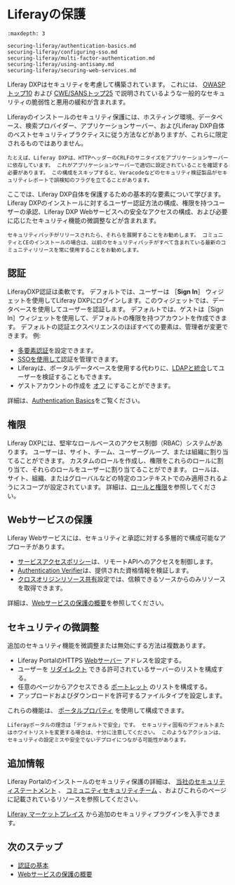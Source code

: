 # Liferayの保護

```{toctree}
:maxdepth: 3

securing-liferay/authentication-basics.md
securing-liferay/configuring-sso.md
securing-liferay/multi-factor-authentication.md
securing-liferay/using-antisamy.md
securing-liferay/securing-web-services.md
```

Liferay DXPはセキュリティを考慮して構築されています。 これには、 [OWASPトップ10](https://www.owasp.org/index.php/Top_10_2013-Top_10) および [CWE/SANSトップ25](https://www.sans.org/top25-software-errors/) で説明されているような一般的なセキュリティの脆弱性と悪用の緩和が含まれます。

Liferayのインストールのセキュリティ保護には、ホスティング環境、データベース、検索プロバイダー、アプリケーションサーバー、およびLiferay DXP自体のベストセキュリティプラクティスに従う方法などがありますが、これらに限定されるものではありません。

```{note}
たとえば、Liferay DXPは、HTTPヘッダーのCRLFのサニタイズをアプリケーションサーバーに依存しています。 これがアプリケーションサーバーで適切に設定されていることを確認する必要があります。 この構成をスキップすると、Veracodeなどのセキュリティ検証製品がセキュリティレポートで誤検知のフラグを立てることがあります。
```

ここでは、Liferay DXP自体を保護するための基本的な要素について学びます。 Liferay DXPのインストールに対するユーザー認証方法の構成、権限を持つユーザーの承認、Liferay DXP Webサービスへの安全なアクセスの構成、および必要に応じたセキュリティ機能の微調整などが含まれます。

```{important}
セキュリティパッチがリリースされたら、それらを展開することをお勧めします。 コミュニティとCEのインストールの場合は、以前のセキュリティパッチがすべて含まれている最新のコミュニティリリースを常に使用することをお勧めします。
```

<a name="認証" />

## 認証

LiferayDXP認証は柔軟です。 デフォルトでは、ユーザーは ［**Sign In**］ ウィジェットを使用してLiferay DXPにログインします。このウィジェットでは、データベースを使用してユーザーを認証します。 デフォルトでは、ゲストは［Sign In］ウィジェットを使用して、デフォルトの権限を持つアカウントを作成できます。 デフォルトの認証エクスペリエンスのほぼすべての要素は、管理者が変更できます。 例:

* [多要素認証](./securing-liferay/multi-factor-authentication/using-multi-factor-authentication.md)を設定できます。
* [SSOを使用して](./securing-liferay/configuring-sso.md)認証を管理できます。
* Liferayは、ポータルデータベースを使用する代わりに、[LDAPと統合](../users-and-permissions/connecting-to-a-user-directory/connecting-to-an-ldap-directory.md)してユーザーを検証することもできます。
* ゲストアカウントの作成を [オフ](./securing-liferay/authentication-basics.md#disabling-guest-account-creation) にすることができます。

詳細は、[Authentication Basics](./securing-liferay/authentication-basics.md)をご覧ください。

<a name="権限" />

## 権限

Liferay DXPには、堅牢なロールベースのアクセス制御（RBAC）システムがあります。 ユーザーは、サイト、チーム、ユーザーグループ、または組織に割り当てることができます。 カスタムのロールを作成し、権限をこれらのロールに割り当て、それらのロールをユーザーに割り当てることができます。 ロールは、サイト、組織、またはグローバルなどの特定のコンテキストでのみ適用されるようにスコープが設定されています。 詳細は、[ロールと権限](../users-and-permissions/roles-and-permissions/understanding-roles-and-permissions.md)を参照してください。

<a name="webサービスの保護" />

## Webサービスの保護

Liferay Webサービスには、セキュリティと承認に対する多層的で構成可能なアプローチがあります。

* [サービスアクセスポリシー](./securing-liferay/securing-web-services/setting-service-access-policies.md)は、リモートAPIへのアクセスを制御します。
* [Authentication Verifier](./securing-liferay/securing-web-services/using-authentication-verifiers.md)は、提供された資格情報を検証します。
* [クロスオリジンリソース共有](./securing-liferay/securing-web-services/setting-up-cors.md)設定では、信頼できるソースからのみリソースを取得できます。

詳細は、[Webサービスの保護の概要](./securing-liferay/securing-web-services.md)を参照してください。

<a name="セキュリティの微調整" />

## セキュリティの微調整

追加のセキュリティ機能を微調整または無効にする方法は複数あります。

* Liferay PortalのHTTPS [Webサーバー](https://learn.liferay.com/reference/latest/en/dxp/propertiesdoc/portal.properties.html#Web%20Server) アドレスを設定する。
* ユーザーを [リダイレクト](https://learn.liferay.com/reference/latest/en/dxp/propertiesdoc/portal.properties.html#Redirect) できる許可されているサーバーのリストを構成する。
* 任意のページからアクセスできる [ポートレット](https://learn.liferay.com/reference/latest/en/dxp/propertiesdoc/portal.properties.html#Portlet) のリストを構成する。
* アップロードおよびダウンロードを許可するファイルタイプを設定します。

これらの機能は、 [ポータルプロパティ](https://learn.liferay.com/reference/latest/en/dxp/propertiesdoc/portal.properties.html) を使用して構成できます。

```{warning}
Liferayポータルの理念は「デフォルトで安全」です。 セキュリティ固有のデフォルトまたはホワイトリストを変更する場合は、十分に注意してください。 このようなアクションは、セキュリティの設定ミスや安全でないデプロイにつながる可能性があります。
```

<a name="追加情報" />

## 追加情報

Liferay Portalのインストールのセキュリティ保護の詳細は、 [当社のセキュリティステートメント](https://www.liferay.com/security) 、 [コミュニティセキュリティチーム](https://portal.liferay.dev/people/community-security-team) 、およびこれらのページに記載されているリソースを参照してください。

[Liferay マーケットプレイス](https://www.liferay.com/marketplace) から追加のセキュリティプラグインを入手できます。

<a name="次のステップ" />

## 次のステップ

* [認証の基本](./securing-liferay/authentication-basics.md)
* [Webサービスの保護の概要](./securing-liferay/securing-web-services.md)
